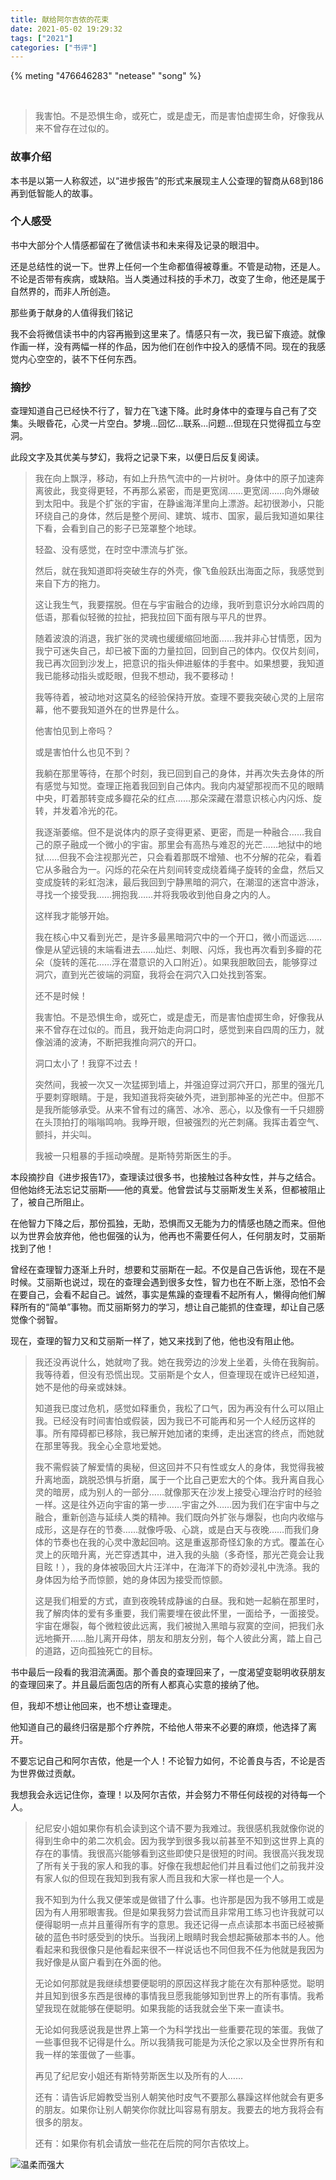 ```yaml
---
title: 献给阿尔吉侬的花束
date: 2021-05-02 19:29:32
tags: ["2021"]
categories: ["书评"]
---
```


{% meting "476646283" "netease" "song" %}

<br/>

> ​	我害怕。不是恐惧生命，或死亡，或是虚无，而是害怕虚掷生命，好像我从来不曾存在过似的。

### 故事介绍

本书是以第一人称叙述，以“进步报告”的形式来展现主人公查理的智商从68到186再到低智能人的故事。

<!--more-->

### 个人感受

书中大部分个人情感都留在了微信读书和未来得及记录的眼泪中。

还是总结性的说一下。世界上任何一个生命都值得被尊重。不管是动物，还是人。不论是否带有疾病，或缺陷。当人类通过科技的手术刀，改变了生命，他还是属于自然界的，而非人所创造。

那些勇于献身的人值得我们铭记

我不会将微信读书中的内容再搬到这里来了。情感只有一次，我已留下痕迹。就像作画一样，没有两幅一样的作品，因为他们在创作中投入的感情不同。现在的我感觉内心空空的，装不下任何东西。

### 摘抄

查理知道自己已经快不行了，智力在飞速下降。此时身体中的查理与自己有了交集。头眼昏花，心灵一片空白。梦境...回忆...联系...问题...但现在只觉得孤立与空洞。

此段文字及其优美与梦幻，我将之记录下来，以便日后反复阅读。

> 我在向上飘浮，移动，有如上升热气流中的一片树叶。身体中的原子加速奔离彼此，我变得更轻，不再那么紧密，而是更宽阔……更宽阔……向外爆破到太阳中。我是个扩张的宇宙，在静谧海洋里向上漂游。起初很渺小，只能环绕自己的身体，然后是整个房间、建筑、城市、国家，最后我知道如果往下看，会看到自己的影子已笼罩整个地球。
>
> 轻盈、没有感觉，在时空中漂流与扩张。
>
> 然后，就在我知道即将突破生存的外壳，像飞鱼般跃出海面之际，我感觉到来自下方的拖力。
>
> 这让我生气，我要摆脱。但在与宇宙融合的边缘，我听到意识分水岭四周的低语，那看似轻微的拉扯，把我拉回下面有限与平凡的世界。
>
> 随着波浪的消退，我扩张的灵魂也缓缓缩回地面……我并非心甘情愿，因为我宁可迷失自己，却已被下面的力量拉回，回到自己的体内。仅仅片刻间，我已再次回到沙发上，把意识的指头伸进躯体的手套中。如果想要，我知道我已能移动指头或眨眼，但我不想动，我不要移动！
>
> 我等待着，被动地对这莫名的经验保持开放。查理不要我突破心灵的上层帘幕，他不要我知道外在的世界是什么。
>
> 他害怕见到上帝吗？
>
> 或是害怕什么也见不到？
>
> 我躺在那里等待，在那个时刻，我已回到自己的身体，并再次失去身体的所有感觉与知觉。查理正拖着我回到自己体内。我向内凝望那视而不见的眼睛中央，盯着那转变成多瓣花朵的红点……那朵深藏在潜意识核心内闪烁、旋转，并发着冷光的花。
>
> 我逐渐萎缩。但不是说体内的原子变得更紧、更密，而是一种融合……我自己的原子融成一个微小的宇宙。那里会有高热与难忍的光芒……地狱中的地狱……但我不会注视那光芒，只会看着那既不增殖、也不分解的花朵，看着它从多融合为一。闪烁的花朵在片刻间转变成绕着绳子旋转的金盘，然后又变成旋转的彩虹泡沫，最后我回到宁静黑暗的洞穴，在潮湿的迷宫中游泳，寻找一个接受我……拥抱我……并将我吸收到他自身之内的人。
>
> 这样我才能够开始。
>
> 我在核心中又看到光芒，是许多最黑暗洞穴中的一个开口，微小而遥远……像是从望远镜的末端看进去……灿烂、刺眼、闪烁，我也再次看到多瓣的花朵（旋转的莲花……浮在潜意识的入口附近）。如果我胆敢回去，能够穿过洞穴，直到光芒彼端的洞窟，我将会在洞穴入口处找到答案。
>
> 还不是时候！
>
> 我害怕。不是恐惧生命，或死亡，或是虚无，而是害怕虚掷生命，好像我从来不曾存在过似的。而且，我开始走向洞口时，感觉到来自四周的压力，就像汹涌的波涛，不断把我推向洞穴的开口。
>
> 洞口太小了！我穿不过去！
>
> 突然间，我被一次又一次猛掷到墙上，并强迫穿过洞穴开口，那里的强光几乎要刺穿眼睛。于是，我知道我将突破外壳，进到那神圣的光芒中。但那不是我所能够承受。从来不曾有过的痛苦、冰冷、恶心，以及像有一千只翅膀在头顶拍打的嗡嗡鸣响。我睁开眼，但被强烈的光芒刺痛。我挥击着空气、颤抖，并尖叫。
>
> 我被一只粗暴的手摇动唤醒。是斯特劳斯医生的手。



本段摘抄自《进步报告17》，查理读过很多书，也接触过各种女性，并与之结合。但他始终无法忘记艾丽斯——他的真爱。他曾尝试与艾丽斯发生关系，但都被阻止了，被自己所阻止。

在他智力下降之后，那份孤独，无助，恐惧而又无能为力的情感也随之而来。但他以为世界会放弃他，他也倔强的认为，他再也不需要任何人，任何朋友时，艾丽斯找到了他！

曾经在查理智力逐渐上升时，想要和艾丽斯在一起。不仅是自己告诉他，现在不是时候。艾丽斯也说过，现在的查理会遇到很多女性，智力也在不断上涨，恐怕不会在要自己，会看不起自己。诚然，事实是焦躁的查理看不起所有人，懒得向他们解释所有的“简单”事物。而艾丽斯努力的学习，想让自己能抓的住查理，却让自己感觉像个弱智。

现在，查理的智力又和艾丽斯一样了，她又来找到了他，他也没有阻止他。

> 我还没再说什么，她就吻了我。她在我旁边的沙发上坐着，头倚在我胸前。我等待着，但没有恐慌出现。艾丽斯是个女人，但查理现在或许已经知道，她不是他的母亲或妹妹。
>
> 知道我已度过危机，感觉如释重负，我松了口气，因为再没有什么可以阻止我。已经没有时间害怕或假装，因为我已不可能再和另一个人经历这样的事。所有障碍都已移除，我已解开她加诸的束缚，走出迷宫的终点，而她就在那里等我。我全心全意地爱她。
>
> 我不需假装了解爱情的奥秘，但这回并不只有性或女人的身体，我觉得我被升离地面，跳脱恐惧与折磨，属于一个比自己更宏大的个体。我升离自我心灵的暗房，成为别人的一部分……就像那天在沙发上接受心理治疗时的经验一样。这是往外迈向宇宙的第一步……宇宙之外……因为我们在宇宙中与之融合，重新创造与延续人类的精神。我们既向外扩张与爆裂，也向内收缩与成形，这是存在的节奏……就像呼吸、心跳，或是白天与夜晚……而我们身体的节奏也在我的心灵中激起回响。这是重返那奇怪幻象的方式。覆盖在心灵上的灰暗升离，光芒穿透其中，进入我的头脑（多奇怪，那光芒竟会让我目眩！），我的身体被吸回大片汪洋中，在海洋下的奇妙浸礼中洗涤。我的身体因为给予而惊颤，她的身体因为接受而惊颤。
>
> 这是我们相爱的方式，直到夜晚转成静谧的白昼。我和她一起躺在那里时，我了解肉体的爱有多重要，我们需要埋在彼此怀里，一面给予，一面接受。宇宙在爆裂，每个微粒彼此远离，我们被抛入黑暗与寂寞的空间，把我们永远地撕开……胎儿离开母体，朋友和朋友分别，每个人彼此分离，踏上自己的道路，迈向孤独死亡的目标。

书中最后一段看的我泪流满面。那个善良的查理回来了，一度渴望变聪明收获朋友的查理回来了。并且最后面包店的所有人都真心实意的接纳了他。

但，我却不想让他回来，也不想让查理走。

他知道自己的最终归宿是那个疗养院，不给他人带来不必要的麻烦，他选择了离开。

不要忘记自己和阿尔吉侬，他是一个人！不论智力如何，不论善良与否，不论是否为世界做过贡献。

我想我会永远记住你，查理！以及阿尔吉侬，并会努力不带任何歧视的对待每一个人。

> 纪尼安小姐如果你有机会读到这个请不要为我难过。我很感机我就像你说的得到生命中的弟二次机会。因为我学到很多我以前甚至不知到这世界上真的存在的事情。我很高兴能够看到这些即使只是很短的时间。我很高兴我发现了所有关于我的家人和我的事。好像在我想起他们并且看过他们之前我并没有家人似的但现在我知到我有家人而且我和大家一样也是一个人。
>
> 我不知到为什么我又便笨或是做错了什么事。也许那是因为我不够用工或是因为有人用邪眼害我。但是如果我努力尝试而且非常用工练习也许我就可以便得聪明一点并且董得所有字的意思。我还记得一点点读那本书面已经被撕破的蓝色书时感受到的快乐。当我闭上眼睛时我会想起撕破那本书的人。他看起来和我很像只是他看起来很不一样说话也不同但我不任为他就是我因为我好像是从窗户看到在外面的他。
>
> 无论如何那就是我继续想要便聪明的原因这样我才能在次有那种感觉。聪明并且知到很多东西是很棒的事情我旦愿我能够知到世界上的所有事情。我希望我现在就能够在便聪明。如果我能的话我就会坐下来一直读书。
>
> 无论如何我感说我是世界上第一个为科学找出一些重要花现的笨蛋。我做了一些事但我不记得是什么。所以我猜我可能是为沃伦之家以及全世界所有和我一样的笨蛋做了一些事。
>
> 再见了纪尼安小姐还有斯特劳斯医生以及所有的人……
>
> 还有：请告诉尼姆教受当别人朝笑他时皮气不要那么暴躁这样他就会有更多的朋友。如果你让别人朝笑你你就比叫容易有朋友。我要去的地方我将会有很多的朋友。
>
> 还有：如果你有机会请放一些花在后院的阿尔吉侬坟上。


![温柔而强大](温柔而强大.jpg)